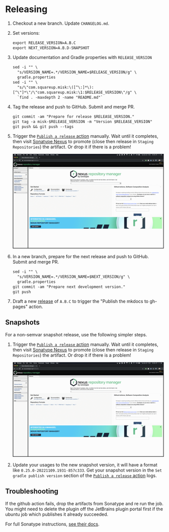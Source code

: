 Releasing
=========

1. Checkout a new branch. Update `CHANGELOG.md`.

2. Set versions:

    ```
    export RELEASE_VERSION=A.B.C
    export NEXT_VERSION=A.B.D-SNAPSHOT
    ```

3. Update documentation and Gradle properties with `RELEASE_VERSION`

    ```
    sed -i "" \
      "s/VERSION_NAME=.*/VERSION_NAME=$RELEASE_VERSION/g" \
      gradle.properties
    sed -i "" \
      "s/\"com.squareup.misk:\([^\:]*\):[^\"]*\"/\"com.squareup.misk:\1:$RELEASE_VERSION\"/g" \
      `find . -maxdepth 2 -name "README.md"`
    ```

4. Tag the release and push to GitHub. Submit and merge PR.

    ```
    git commit -am "Prepare for release $RELEASE_VERSION."
    git tag -a misk-$RELEASE_VERSION -m "Version $RELEASE_VERSION"
    git push && git push --tags
    ``` 

5. Trigger the [`Publish a release` action](https://github.com/cashapp/misk/actions/workflows/Release.yml) manually. Wait until it completes, then visit [Sonatype Nexus][sonatype_nexus] to promote (close then release in `Staging Repositories`) the artifact. Or drop it if there is a problem!

    ![Sonatype Release](/img/sonatype-release.gif)

6. In a new branch, prepare for the next release and push to GitHub. Submit and merge PR.

    ```
    sed -i "" \
      "s/VERSION_NAME=.*/VERSION_NAME=$NEXT_VERSION/g" \
      gradle.properties
    git commit -am "Prepare next development version."
    git push
    ```

7. Draft a new [release](https://docs.github.com/en/github/administering-a-repository/managing-releases-in-a-repository) of `A.B.C` to trigger the "Publish the mkdocs to gh-pages" action.

## Snapshots

For a non-semvar snapshot release, use the following simpler steps.

1. Trigger the [`Publish a release` action](https://github.com/cashapp/misk/actions/workflows/Release.yml) manually. Wait until it completes, then visit [Sonatype Nexus][sonatype_nexus] to promote (close then release in `Staging Repositories`) the artifact. Or drop it if there is a problem!

    ![Sonatype Release](/img/sonatype-release.gif)
    
2. Update your usages to the new snapshot version, it will have a format like `0.25.0-20221109.1931-857c333`. Get your snapshot version in the `Set gradle publish version` section of the [`Publish a release` action](https://github.com/cashapp/misk/actions/workflows/Release.yml) logs.

## Troubleshooting

If the github action fails, drop the artifacts from Sonatype and re run the job. You might need to delete the plugin off the JetBrains plugin portal first if the ubuntu job which publishes it already succeeded.

For full Sonatype instructions, [see their docs](https://central.sonatype.org/publish/release/#releasing-deployment-from-ossrh-to-the-central-repository-introduction).

[sonatype_nexus]: https://s01.oss.sonatype.org/#welcome

